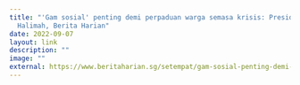 ```yaml
---
title: "'Gam sosial' penting demi perpaduan warga semasa krisis: Presiden
  Halimah, Berita Harian"
date: 2022-09-07
layout: link
description: ""
image: ""
external: https://www.beritaharian.sg/setempat/gam-sosial-penting-demi-perpaduan-warga-semasa-krisis-presiden-halimah
---
```

